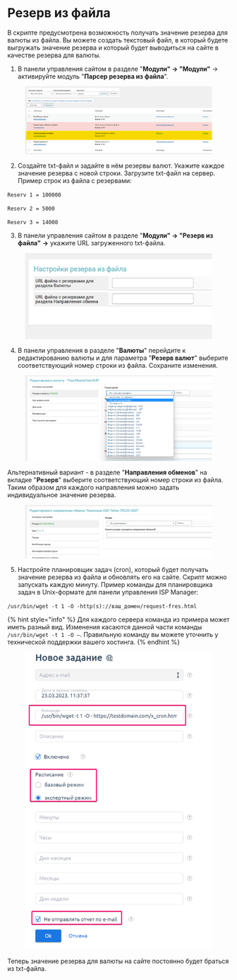# Резерв из файла

В скрипте предусмотрена возможность получать значение резерва для валюты из файла. Вы можете создать текстовый файл, в который будете выгружать значение резерва и который будет выводиться на сайте в качестве резерва для валюты.

1. В панели управления сайтом в разделе "**Модули" → "Модули"** → активируйте модуль "**Парсер резерва из файла**".

<figure><img src="../../../.gitbook/assets/image (1008).png" alt=""><figcaption></figcaption></figure>

2. Создайте txt-файл и задайте в нём резервы валют. Укажите каждое значение резерва с новой строки. Загрузите txt-файл на сервер. Пример строк из файла с резервами:

`Reserv 1 = 100000`

`Reserv 2 = 5000`

`Reserv 3 = 14000`

3. В панели управления сайтом в разделе "**Модули" → "Резерв из файла"** **→** укажите URL загруженного txt-файла.

<figure><img src="../../../.gitbook/assets/image (1073).png" alt=""><figcaption></figcaption></figure>

4. В панели управления в разделе "**Валюты**" перейдите к редактированию валюты и для параметра "**Резерв валют**" выберите соответствующий номер строки из файла. Сохраните изменения.

<figure><img src="../../../.gitbook/assets/image (909).png" alt=""><figcaption></figcaption></figure>

Альтернативный вариант - в разделе "**Направления обменов**" на вкладке "**Резерв**" выберите соответствующий номер строки из файла. Таким образом для каждого направления можно задать индивидуальное значение резерва.

<figure><img src="../../../.gitbook/assets/image (906).png" alt=""><figcaption></figcaption></figure>

5. Настройте планировщик задач (cron), который будет получать значение резерва из файла и обновлять его на сайте. Скрипт можно запускать каждую минуту. Пример команды для планировщика задач в Unix-формате для панели управления ISP Manager:

`/usr/bin/wget -t 1 -O -http(s)://ваш_домен/request-fres.html`

{% hint style="info" %}
Для каждого сервера команда из примера может иметь разный вид. Изменения касаются данной части команды `/usr/bin/wget -t 1 -O —`. Правильную команду вы можете уточнить у технической поддержки вашего хостинга.
{% endhint %}

<figure><img src="../../../.gitbook/assets/image (1102).png" alt="" width="563"><figcaption></figcaption></figure>

Теперь значение резерва для валюты на сайте постоянно будет браться из txt-файла.
